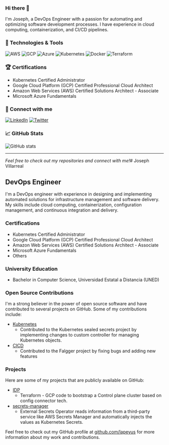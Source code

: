 ### Hi there 👋

I'm Joseph, a DevOps Engineer with a passion for automating and optimizing software development processes. I have experience in cloud computing, containerization, and CI/CD pipelines.

### 🔧 Technologies & Tools

![AWS](https://img.shields.io/badge/AWS-%23FF9900.svg?style=for-the-badge&logo=amazon-aws&logoColor=white)
![GCP](https://img.shields.io/badge/GCP-%234285F4.svg?style=for-the-badge&logo=google-cloud&logoColor=white)
![Azure](https://img.shields.io/badge/Azure-%230078D4.svg?style=for-the-badge&logo=microsoft-azure&logoColor=white)
![Kubernetes](https://img.shields.io/badge/Kubernetes-%23326CE5.svg?style=for-the-badge&logo=kubernetes&logoColor=white)
![Docker](https://img.shields.io/badge/Docker-%232496ED.svg?style=for-the-badge&logo=docker&logoColor=white)
![Terraform](https://img.shields.io/badge/Terraform-%237B42BC.svg?style=for-the-badge&logo=terraform&logoColor=white)

### 🏆 Certifications

- Kubernetes Certified Administrator
- Google Cloud Platform (GCP) Certified Professional Cloud Architect
- Amazon Web Services (AWS) Certified Solutions Architect - Associate
- Microsoft Azure Fundamentals

### 🔗 Connect with me

[![LinkedIn](https://img.shields.io/badge/LinkedIn-%230077B5.svg?style=for-the-badge&logo=linkedin&logoColor=white)](https://www.linkedin.com/in/joseph-villarreal-lopez-20360b119/)
[![Twitter](https://img.shields.io/badge/Twitter-%231DA1F2.svg?style=for-the-badge&logo=twitter&logoColor=white)](https://twitter.com/lapeyus)

### 📈 GitHub Stats

![GitHub stats](https://github-readme-stats.vercel.app/api?username=lapeyus&show_icons=true&theme=radical)

---

*Feel free to check out my repositories and connect with me!*# Joseph Villarreal

## DevOps Engineer

I'm a DevOps engineer with experience in designing and implementing automated solutions for infrastructure management and software delivery. My skills include cloud computing, containerization, configuration management, and continuous integration and delivery.

### Certifications

- Kubernetes Certified Administrator  
- Google Cloud Platform (GCP) Certified Professional Cloud Architect  
- Amazon Web Services (AWS) Certified Solutions Architect - Associate  
- Microsoft Azure Fundamentals  
- Others


### University Education

- Bachelor in Computer Science, Universidad Estatal a Distancia (UNED)

### Open Source Contributions

I'm a strong believer in the power of open source software and have contributed to several projects on GitHub. Some of my contributions include:

- [Kubernetes](https://github.com/Lapeyus/sealed-secrets)
  - Contributed to the Kubernetes sealed secrets project by implementing changes to custom controller for managing Kubernetes objects.
- [CICD](https://github.com/Lapeyus/flagger)
  - Contributed to the Falgger project by fixing bugs and adding new features 

### Projects

Here are some of my projects that are publicly available on GitHub:

- [IDP](https://github.com/Lapeyus/IDP)
  - Terraform - GCP code to bootstrap a Control plane cluster based on config connector tech.
- [secrets-manager](https://github.com/Lapeyus/secrets-manager)
  - External Secrets Operator reads information from a third-party service like AWS Secrets Manager and automatically injects the values as Kubernetes Secrets.
  

Feel free to check out my GitHub profile at [github.com/lapeyus](https://github.com/lapeyus) for more information about my work and contributions.
